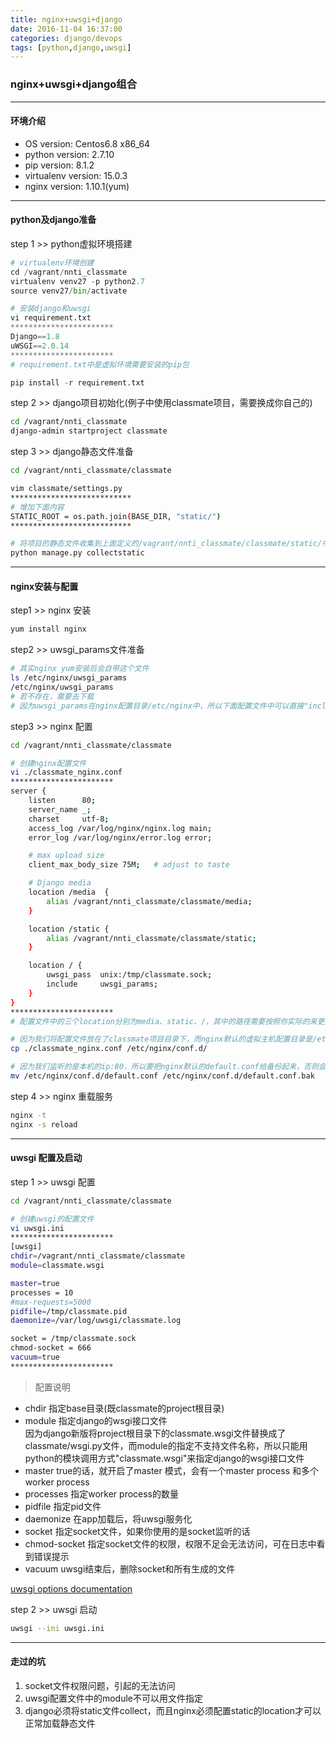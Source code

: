 ```yaml
---
title: nginx+uwsgi+django
date: 2016-11-04 16:37:00
categories: django/devops
tags: [python,django,uwsgi]
---
```

### nginx+uwsgi+django组合

----

#### 环境介绍
- OS version: Centos6.8 x86_64
- python version: 2.7.10
- pip version: 8.1.2
- virtualenv version: 15.0.3
- nginx version: 1.10.1(yum)

----

#### python及django准备
step 1 >> python虚拟环境搭建
``` python
# virtualenv环境创建
cd /vagrant/nnti_classmate
virtualenv venv27 -p python2.7
source venv27/bin/activate

# 安装django和uwsgi
vi requirement.txt
***********************
Django==1.8
uWSGI==2.0.14
***********************
# requirement.txt中是虚拟环境需要安装的pip包

pip install -r requirement.txt
```

step 2 >> django项目初始化(例子中使用classmate项目，需要换成你自己的)
``` bash
cd /vagrant/nnti_classmate
django-admin startproject classmate
```

step 3 >> django静态文件准备
``` bash
cd /vagrant/nnti_classmate/classmate

vim classmate/settings.py
***************************
# 增加下面内容
STATIC_ROOT = os.path.join(BASE_DIR, "static/")
***************************

# 将项目的静态文件收集到上面定义的/vagrant/nnti_classmate/classmate/static/中
python manage.py collectstatic
```

----

#### nginx安装与配置
step1 >> nginx 安装  
``` bash
yum install nginx
```

step2 >> uwsgi_params文件准备  
``` bash
# 其实nginx yum安装后会自带这个文件
ls /etc/nginx/uwsgi_params
/etc/nginx/uwsgi_params
# 若不存在，需要去下载
# 因为uwsgi_params在nginx配置目录/etc/nginx中，所以下面配置文件中可以直接"include uwsgi_params;"，否则需要指定绝对路径。
```

step3 >> nginx 配置  
``` bash
cd /vagrant/nnti_classmate/classmate

# 创建nginx配置文件
vi ./classmate_nginx.conf
***********************
server {
    listen      80;
    server_name _;
    charset     utf-8;
    access_log /var/log/nginx/nginx.log main;
    error_log /var/log/nginx/error.log error;

    # max upload size
    client_max_body_size 75M;   # adjust to taste

    # Django media
    location /media  {
        alias /vagrant/nnti_classmate/classmate/media;
    }

    location /static {
        alias /vagrant/nnti_classmate/classmate/static;
    }

    location / {
        uwsgi_pass  unix:/tmp/classmate.sock;
        include     uwsgi_params;
    }
}
***********************
# 配置文件中的三个location分别为media、static、/，其中的路径需要按照你实际的来更换

# 因为我们将配置文件放在了classmate项目目录下，而nginx默认的虚拟主机配置目录是/etc/nginx/conf.d，所以需要拷贝过去
cp ./classmate_nginx.conf /etc/nginx/conf.d/

# 因为我们监听的是本机的ip:80，所以要把nginx默认的default.conf给备份起来，否则会冲突
mv /etc/nginx/conf.d/default.conf /etc/nginx/conf.d/default.conf.bak
```

step 4 >> nginx 重载服务
``` bash
nginx -t
nginx -s reload
```

----

#### uwsgi 配置及启动
step 1 >> uwsgi 配置
``` bash
cd /vagrant/nnti_classmate/classmate

# 创建uwsgi的配置文件
vi uwsgi.ini
***********************
[uwsgi]
chdir=/vagrant/nnti_classmate/classmate
module=classmate.wsgi

master=true
processes = 10
#max-requests=5000
pidfile=/tmp/classmate.pid
daemonize=/var/log/uwsgi/classmate.log

socket = /tmp/classmate.sock
chmod-socket = 666
vacuum=true
***********************
```
> 配置说明
- chdir 指定base目录(既classmate的project根目录)
- module 指定django的wsgi接口文件  
  因为django新版将project根目录下的classmate.wsgi文件替换成了classmate/wsgi.py文件，而module的指定不支持文件名称，所以只能用python的模块调用方式"classmate.wsgi"来指定django的wsgi接口文件
- master true的话，就开启了master 模式，会有一个master process 和多个worker process
- processes 指定worker process的数量
- pidfile 指定pid文件
- daemonize 在app加载后，将uwsgi服务化
- socket 指定socket文件，如果你使用的是socket监听的话
- chmod-socket 指定socket文件的权限，权限不足会无法访问，可在日志中看到错误提示
- vacuum uwsgi结束后，删除socket和所有生成的文件

[uwsgi options documentation](http://uwsgi-docs.readthedocs.io/en/latest/Options.html)

step 2 >> uwsgi 启动
``` bash
uwsgi --ini uwsgi.ini
```

----

#### 走过的坑
1. socket文件权限问题，引起的无法访问
2. uwsgi配置文件中的module不可以用文件指定
3. django必须将static文件collect，而且nginx必须配置static的location才可以正常加载静态文件
